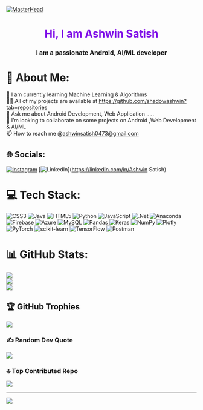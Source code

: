 [![MasterHead](https://blogger.googleusercontent.com/img/b/R29vZ2xl/AVvXsEjk5HnrFtKRu3WZd-537_qvTm6KFPK4hyLiFGClzsurnSPqK0v2_VZh31fuh3wt4ERMp-7U-Um5pvJJfC_M4lfLfm-p5Qrmw9qfDdOKR_Tst4G6yY2bQZnF_Y8jK7wsi2MghH80tICwYTz-BvSKofJgKwSy4OMX9_uAUliKHQpVOxMEh7QgqmCcz8f-/s800/back.gif)](https://ayush-p28.github.io/my-portfolio/)
<h1 align="center" style="color: rgb(128, 17, 232);">Hi, I am Ashwin Satish</h1>
<h3 align="center">I am a passionate Android, AI/ML developer</h3>


# 💫 About Me:
🌱 I am currently learning Machine Learning & Algorithms<br>👨‍💻 All of my projects are available at https://github.com/shadowashwin?tab=repositories<br>💬 Ask me about Android  Development, Web Application .....<br>💞️ I’m looking to collaborate on some projects on Android ,Web Development & AI/ML<br>📫 How to reach me @ashwinsatish0473@gmail.com
<!-- <img align="right" alt="Coding" width="400" src="[https://cdn.dribbble.com/users/176039/screenshots/9022929/media/b21392d51355d99c7b82a5fedf2c4f85.gif](https://blogger.googleusercontent.com/img/b/R29vZ2xl/AVvXsEjk5HnrFtKRu3WZd-537_qvTm6KFPK4hyLiFGClzsurnSPqK0v2_VZh31fuh3wt4ERMp-7U-Um5pvJJfC_M4lfLfm-p5Qrmw9qfDdOKR_Tst4G6yY2bQZnF_Y8jK7wsi2MghH80tICwYTz-BvSKofJgKwSy4OMX9_uAUliKHQpVOxMEh7QgqmCcz8f-/s320/back.gif)">
 -->

## 🌐 Socials:
[![Instagram](https://img.shields.io/badge/Instagram-%23E4405F.svg?logo=Instagram&logoColor=white)](https://instagram.com/nekros_donoku) [![LinkedIn](https://img.shields.io/badge/LinkedIn-%230077B5.svg?logo=linkedin&logoColor=white)](https://linkedin.com/in/Ashwin Satish) 

# 💻 Tech Stack:
![CSS3](https://img.shields.io/badge/css3-%231572B6.svg?style=for-the-badge&logo=css3&logoColor=white) ![Java](https://img.shields.io/badge/java-%23ED8B00.svg?style=for-the-badge&logo=java&logoColor=white) ![HTML5](https://img.shields.io/badge/html5-%23E34F26.svg?style=for-the-badge&logo=html5&logoColor=white) ![Python](https://img.shields.io/badge/python-3670A0?style=for-the-badge&logo=python&logoColor=ffdd54) ![JavaScript](https://img.shields.io/badge/javascript-%23323330.svg?style=for-the-badge&logo=javascript&logoColor=%23F7DF1E) ![.Net](https://img.shields.io/badge/.NET-5C2D91?style=for-the-badge&logo=.net&logoColor=white) ![Anaconda](https://img.shields.io/badge/Anaconda-%2344A833.svg?style=for-the-badge&logo=anaconda&logoColor=white) ![Firebase](https://img.shields.io/badge/firebase-%23039BE5.svg?style=for-the-badge&logo=firebase) ![Azure](https://img.shields.io/badge/azure-%230072C6.svg?style=for-the-badge&logo=azure-devops&logoColor=white) ![MySQL](https://img.shields.io/badge/mysql-%2300f.svg?style=for-the-badge&logo=mysql&logoColor=white) ![Pandas](https://img.shields.io/badge/pandas-%23150458.svg?style=for-the-badge&logo=pandas&logoColor=white) ![Keras](https://img.shields.io/badge/Keras-%23D00000.svg?style=for-the-badge&logo=Keras&logoColor=white) ![NumPy](https://img.shields.io/badge/numpy-%23013243.svg?style=for-the-badge&logo=numpy&logoColor=white) ![Plotly](https://img.shields.io/badge/Plotly-%233F4F75.svg?style=for-the-badge&logo=plotly&logoColor=white) ![PyTorch](https://img.shields.io/badge/PyTorch-%23EE4C2C.svg?style=for-the-badge&logo=PyTorch&logoColor=white) ![scikit-learn](https://img.shields.io/badge/scikit--learn-%23F7931E.svg?style=for-the-badge&logo=scikit-learn&logoColor=white) ![TensorFlow](https://img.shields.io/badge/TensorFlow-%23FF6F00.svg?style=for-the-badge&logo=TensorFlow&logoColor=white) ![Postman](https://img.shields.io/badge/Postman-FF6C37?style=for-the-badge&logo=postman&logoColor=white)
# 📊 GitHub Stats:
![](https://github-readme-stats.vercel.app/api?username=shadowashwin&theme=midnight-purple&hide_border=false&include_all_commits=false&count_private=false)<br/>
![](https://github-readme-streak-stats.herokuapp.com/?user=shadowashwin&theme=midnight-purple&hide_border=false)<br/>
![](https://github-readme-stats.vercel.app/api/top-langs/?username=shadowashwin&theme=midnight-purple&hide_border=false&include_all_commits=false&count_private=false&layout=compact)

## 🏆 GitHub Trophies
![](https://github-profile-trophy.vercel.app/?username=shadowashwin&theme=discord&no-frame=false&no-bg=true&margin-w=4)

### ✍️ Random Dev Quote
![](https://quotes-github-readme.vercel.app/api?type=horizontal&theme=radical)

### 🔝 Top Contributed Repo
![](https://github-contributor-stats.vercel.app/api?username=shadowashwin&limit=5&theme=dark&combine_all_yearly_contributions=true)

---
[![](https://visitcount.itsvg.in/api?id=shadowashwin&icon=0&color=0)](https://visitcount.itsvg.in)

<!-- Proudly created with GPRM ( https://gprm.itsvg.in ) -->
